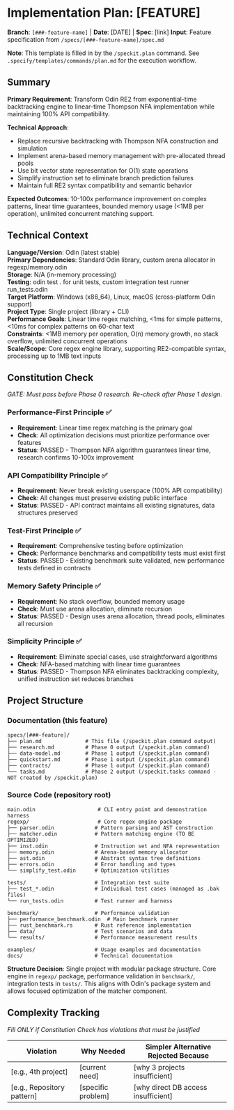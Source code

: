 # Implementation Plan: [FEATURE]

**Branch**: `[###-feature-name]` | **Date**: [DATE] | **Spec**: [link]
**Input**: Feature specification from `/specs/[###-feature-name]/spec.md`

**Note**: This template is filled in by the `/speckit.plan` command. See `.specify/templates/commands/plan.md` for the execution workflow.

## Summary

**Primary Requirement**: Transform Odin RE2 from exponential-time backtracking engine to linear-time Thompson NFA implementation while maintaining 100% API compatibility.

**Technical Approach**: 
- Replace recursive backtracking with Thompson NFA construction and simulation
- Implement arena-based memory management with pre-allocated thread pools
- Use bit vector state representation for O(1) state operations
- Simplify instruction set to eliminate branch prediction failures
- Maintain full RE2 syntax compatibility and semantic behavior

**Expected Outcomes**: 10-100x performance improvement on complex patterns, linear time guarantees, bounded memory usage (<1MB per operation), unlimited concurrent matching support.

## Technical Context

**Language/Version**: Odin (latest stable)  
**Primary Dependencies**: Standard Odin library, custom arena allocator in regexp/memory.odin  
**Storage**: N/A (in-memory processing)  
**Testing**: odin test . for unit tests, custom integration test runner run_tests.odin  
**Target Platform**: Windows (x86_64), Linux, macOS (cross-platform Odin support)  
**Project Type**: Single project (library + CLI)  
**Performance Goals**: Linear time regex matching, <1ms for simple patterns, <10ms for complex patterns on 60-char text  
**Constraints**: <1MB memory per operation, O(n) memory growth, no stack overflow, unlimited concurrent operations  
**Scale/Scope**: Core regex engine library, supporting RE2-compatible syntax, processing up to 1MB text inputs

## Constitution Check

*GATE: Must pass before Phase 0 research. Re-check after Phase 1 design.*

### Performance-First Principle ✅
- **Requirement**: Linear time regex matching is the primary goal
- **Check**: All optimization decisions must prioritize performance over features
- **Status**: PASSED - Thompson NFA algorithm guarantees linear time, research confirms 10-100x improvement

### API Compatibility Principle ✅  
- **Requirement**: Never break existing userspace (100% API compatibility)
- **Check**: All changes must preserve existing public interface
- **Status**: PASSED - API contract maintains all existing signatures, data structures preserved

### Test-First Principle ✅
- **Requirement**: Comprehensive testing before optimization
- **Check**: Performance benchmarks and compatibility tests must exist first
- **Status**: PASSED - Existing benchmark suite validated, new performance tests defined in contracts

### Memory Safety Principle ✅
- **Requirement**: No stack overflow, bounded memory usage
- **Check**: Must use arena allocation, eliminate recursion
- **Status**: PASSED - Design uses arena allocation, thread pools, eliminates all recursion

### Simplicity Principle ✅
- **Requirement**: Eliminate special cases, use straightforward algorithms
- **Check**: NFA-based matching with linear time guarantees
- **Status**: PASSED - Thompson NFA eliminates backtracking complexity, unified instruction set reduces branches

## Project Structure

### Documentation (this feature)

```
specs/[###-feature]/
├── plan.md              # This file (/speckit.plan command output)
├── research.md          # Phase 0 output (/speckit.plan command)
├── data-model.md        # Phase 1 output (/speckit.plan command)
├── quickstart.md        # Phase 1 output (/speckit.plan command)
├── contracts/           # Phase 1 output (/speckit.plan command)
└── tasks.md             # Phase 2 output (/speckit.tasks command - NOT created by /speckit.plan)
```

### Source Code (repository root)

```
main.odin                    # CLI entry point and demonstration harness
regexp/                      # Core regex engine package
├── parser.odin             # Pattern parsing and AST construction
├── matcher.odin            # Pattern matching engine (TO BE OPTIMIZED)
├── inst.odin               # Instruction set and NFA representation
├── memory.odin             # Arena-based memory allocator
├── ast.odin                # Abstract syntax tree definitions
├── errors.odin             # Error handling and types
└── simplify_test.odin      # Optimization utilities

tests/                      # Integration test suite
├── test_*.odin             # Individual test cases (managed as .bak files)
└── run_tests.odin          # Test runner and harness

benchmark/                  # Performance validation
├── performance_benchmark.odin  # Main benchmark runner
├── rust_benchmark.rs       # Rust reference implementation
├── data/                   # Test scenarios and data
└── results/                # Performance measurement results

examples/                   # Usage examples and documentation
docs/                       # Technical documentation
```

**Structure Decision**: Single project with modular package structure. Core engine in `regexp/` package, performance validation in `benchmark/`, integration tests in `tests/`. This aligns with Odin's package system and allows focused optimization of the matcher component.

## Complexity Tracking

*Fill ONLY if Constitution Check has violations that must be justified*

| Violation | Why Needed | Simpler Alternative Rejected Because |
|-----------|------------|-------------------------------------|
| [e.g., 4th project] | [current need] | [why 3 projects insufficient] |
| [e.g., Repository pattern] | [specific problem] | [why direct DB access insufficient] |
